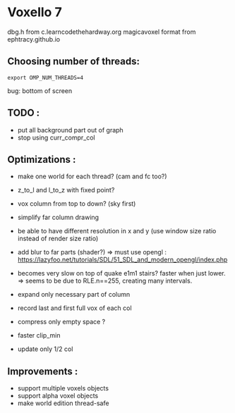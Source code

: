 Voxello 7
=========

dbg.h from c.learncodethehardway.org
magicavoxel format from ephtracy.github.io

Choosing number of threads:
---------------------------
    export OMP_NUM_THREADS=4

bug: bottom of screen

TODO :
------
  * put all background part out of graph
  * stop using curr_compr_col

Optimizations :
---------------
  * make one world for each thread? (cam and fc too?)
  * z_to_l and l_to_z with fixed point?
  * vox column from top to down? (sky first)
  * simplify far column drawing
  * be able to have different resolution in x and y (use window size ratio instead of render size ratio)
  * add blur to far parts (shader?) => must use opengl : https://lazyfoo.net/tutorials/SDL/51_SDL_and_modern_opengl/index.php
  
  * becomes very slow on top of quake e1m1 stairs? faster when just lower. => seems to be due to RLE.n==255, creating many intervals.
  
  * expand only necessary part of column
  * record last and first full vox of each col
  * compress only empty space ?
  * faster clip_min
  * update only 1/2 col

Improvements :
-------------
  * support multiple voxels objects
  * support alpha voxel objects
  * make world edition thread-safe

